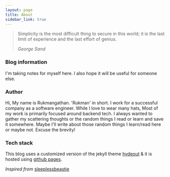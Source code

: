 ```yaml
---
layout: page
title: About
sidebar_link: true
---
```


> Simplicity is the most difficult thing to secure in this world; it is the last limit of experience and the last effort of genius.<br>
>
><cite>George Sand</cite>

### Blog information

I'm taking notes for myself here. I also hope it will be useful for someone else.

### Author

Hi, My name is Rukmangathan. 'Rukman' in short. I work for a successful company as a software engineer. While I love to wear many hats, Most of my work is primarily focused around backend tech. I always wanted to gather my scattering thoughts or the random things I read or learn and save it somewhere. Maybe I'll write about those random things I learn/read here or maybe not. Excuse the brevity!

### Tech stack

This blog uses a customized version of the jekyll theme [hydeout](https://github.com/fongandrew/hydeout) & it is hosted using [github pages](https://docs.github.com/en/github/working-with-github-pages/configuring-a-publishing-source-for-your-github-pages-site).


_Inspired from_ <a href="https://blog.sleeplessbeastie.eu/about/" target="_blank">sleeplessbeastie</a>
